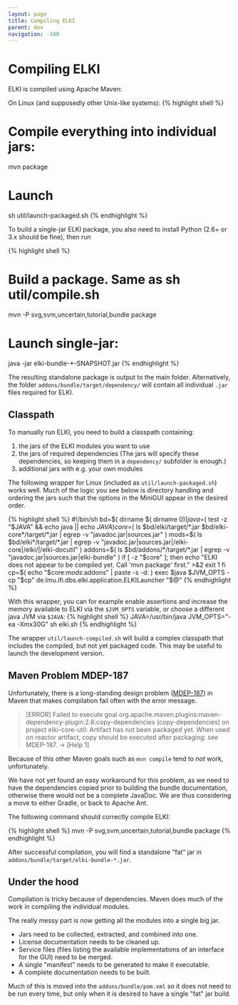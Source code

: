 ```yaml
---
layout: page
title: Compiling ELKI
parent: dev
navigation: -100
---
```


Compiling ELKI
==============

ELKI is compiled using Apache Maven:

On Linux (and supposedly other Unix-like systems):
{% highlight shell %}
# Compile everything into individual jars:
mvn package
# Launch
sh util/launch-packaged.sh
{% endhighlight %}

To build a single-jar ELKI package, you also need to install Python (2.6+ or 3.x should be fine), then run

{% highlight shell %}
# Build a package. Same as sh util/compile.sh
mvn -P svg,svm,uncertain,tutorial,bundle package
# Launch single-jar:
java -jar elki-bundle-*-SNAPSHOT.jar
{% endhighlight %}

The resulting standalone package is output to the main folder.
Alternatively, the folder `addons/bundle/target/dependency/` will contain all individual `.jar` files required for ELKI.

Classpath
---------

To manually run ELKI, you need to build a classpath containing:

1. the jars of the ELKI modules you want to use
2. the jars of required dependencies
   (The jars will specify these dependencies, so keeping them in a `dependency/` subfolder is enough.)
3. additional jars with e.g. your own modules

The following wrapper for Linux (included as `util/launch-packaged.sh`) works well. Much of the logic you see below is directory handling and ordering the jars such that the options in the MiniGUI appear in the desired order.

{% highlight shell %}
#!/bin/sh
bd=$( dirname $( dirname $0 ) )
java=$( test -z "$JAVA" && echo java || echo $JAVA  )
core=$( ls $bd/elki/target/*.jar $bd/elki-core*/target/*.jar | egrep -v "javadoc.jar|sources.jar" )
mods=$( ls $bd/elki*/target/*.jar | egrep -v "javadoc.jar|sources.jar|/elki-core|/elki/|/elki-docutil" )
addons=$( ls $bd/addons/*/target/*.jar | egrep -v "javadoc.jar|sources.jar|elki-bundle" )
if [ -z "$core" ]; then
  echo "ELKI does not appear to be compiled yet. Call 'mvn package' first."  >&2
  exit 1
fi
cp=$( echo "$core:$mods:$addons" | paste -s -d: )
exec $java $JVM_OPTS -cp "$cp" de.lmu.ifi.dbs.elki.application.ELKILauncher "$@"
{% endhighlight %}

With this wrapper, you can for example enable assertions and increase the memory available to ELKI via the `$JVM_OPTS` variable, or choose a different java JVM via `$JAVA`:
{% highlight shell %}
JAVA=/usr/bin/java JVM_OPTS="-ea -Xmx30G" sh elki.sh
{% endhighlight %}

The wrapper `util/launch-compiled.sh` will build a complex classpath that includes the compiled, but not yet packaged code. This may be useful to launch the development version.

Maven Problem MDEP-187
----------------------

Unfortunately, there is a long-standing design problem ([MDEP-187](https://issues.apache.org/jira/browse/MDEP-187)) in Maven that makes compilation fail often with the error message.

> [ERROR] Failed to execute goal org.apache.maven.plugins:maven-dependency-plugin:2.8:copy-dependencies (copy-dependencies) on project elki-core-util: Artifact has not been packaged yet. When used on reactor artifact, copy should be executed after packaging: see MDEP-187. -> [Help 1]

Because of this other Maven goals such as `mvn compile` tend to *not* work, unfortunately.

We have not yet found an easy workaround for this problem, as we need to have the dependencies copied prior to building the bundle documentation, otherwise there would not be a complete JavaDoc. We are thus considering a move to either Gradle, or back to Apache Ant.

The following command should correctly compile ELKI: 

{% highlight shell %}
mvn -P svg,svm,uncertain,tutorial,bundle package
{% endhighlight %}

After successful compilation, you will find a standalone "fat" jar in `addons/bundle/target/elki-bundle-*.jar`.

Under the hood
--------------

Compilation is tricky because of dependencies. Maven does much of the work in compiling the individual modules.

The really messy part is now getting all the modules into a single big jar.

- Jars need to be collected, extracted, and combined into one.
- License documentation needs to be cleaned up.
- Service files (files listing the available implementations of an interface for the GUI) need to be merged.
- A single "manifest" needs to be generated to make it executable.
- A complete documentation needs to be built.

Much of this is moved into the `addons/bundle/pom.xml` so it does not need to be run every time, but only when it is desired to have a single "fat" jar build.
